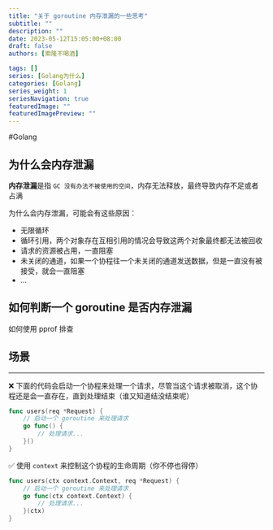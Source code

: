 ```yaml
---
title: "关于 goroutine 内存泄漏的一些思考"
subtitle: ""
description: ""
date: 2023-05-12T15:05:00+08:00
draft: false
authors: [索隆不喝酒]

tags: []
series: [Golang为什么]
categories: [Golang]
series_weight: 1
seriesNavigation: true
featuredImage: ""
featuredImagePreview: ""
---
```

<!--more-->
#Golang 

## 为什么会内存泄漏

**内存泄漏**是指 `GC 没有办法不被使用的空间`，内存无法释放，最终导致内存不足或者占满

为什么会内存泄漏，可能会有这些原因：
- 无限循环
- 循环引用，两个对象存在互相引用的情况会导致这两个对象最终都无法被回收
- 请求的资源被占用，一直阻塞
- 未关闭的通道，如果一个协程往一个未关闭的通道发送数据，但是一直没有被接受，就会一直阻塞
- ...

## 如何判断一个 goroutine 是否内存泄漏

如何使用  pprof 排查

## 场景

---
❌ 下面的代码会启动一个协程来处理一个请求，尽管当这个请求被取消，这个协程还是会一直存在，直到处理结束（谁又知道结没结束呢）
```go
func users(req *Request) { 
    // 启动一个 goroutine 来处理请求 
    go func() { 
        // 处理请求... 
    }() 
}
```

✅ 使用 `context` 来控制这个协程的生命周期（你不停也得停）
```go
func users(ctx context.Context, req *Request) { 
    // 启动一个 goroutine 来处理请求 
    go func(ctx context.Context) { 
        // 处理请求... 
    }(ctx) 
}
```